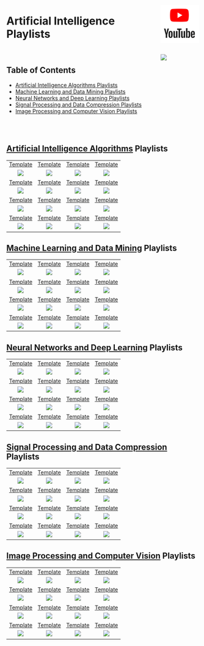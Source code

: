 <img align="right" width="100" src="/logos/youtube.jpg"></img>

# Artificial Intelligence Playlists

<br>
<img align="right" width="100" src="https://github.com/cs-MohamedAyman/cs-MohamedAyman/blob/main/repos-icons/agenda.jpg">

## Table of Contents
  * [Artificial Intelligence Algorithms Playlists](#Artificial-Intelligence-Algorithms-Playlists)
  * [Machine Learning and Data Mining Playlists](#Machine-Learning-and-Data-Mining-Playlists)
  * [Neural Networks and Deep Learning Playlists](#Neural-Networks-and-Deep-Learning-Playlists)
  * [Signal Processing and Data Compression Playlists](#Signal-Processing-and-Data-Compression-Playlists)
  * [Image Processing and Computer Vision Playlists](#Image-Processing-and-Computer-Vision-Playlists)

<br><br>

## [Artificial Intelligence Algorithms](/YouTube-Playlists/Artificial-Intelligence/Artificial-Intelligence-Algorithms/README.md) Playlists

<table>
    <tbody>
        <tr>
<td align="center" width="25%"><a href="/YouTube-Playlists/Artificial-Intelligence/Artificial-Intelligence-Algorithms/README.md">Template</a></td>
<td align="center" width="25%"><a href="/YouTube-Playlists/Artificial-Intelligence/Artificial-Intelligence-Algorithms/README.md">Template</a></td>
<td align="center" width="25%"><a href="/YouTube-Playlists/Artificial-Intelligence/Artificial-Intelligence-Algorithms/README.md">Template</a></td>
<td align="center" width="25%"><a href="/YouTube-Playlists/Artificial-Intelligence/Artificial-Intelligence-Algorithms/README.md">Template</a></td>
        </tr>
        <tr>
<td align="center" width="25%"><img src="/logos/image.jpg" width="80%"></img></td>
<td align="center" width="25%"><img src="/logos/image.jpg" width="80%"></img></td>
<td align="center" width="25%"><img src="/logos/image.jpg" width="80%"></img></td>
<td align="center" width="25%"><img src="/logos/image.jpg" width="80%"></img></td>
        </tr>
        <tr>
<td align="center" width="25%"><a href="/YouTube-Playlists/Artificial-Intelligence/Artificial-Intelligence-Algorithms/README.md">Template</a></td>
<td align="center" width="25%"><a href="/YouTube-Playlists/Artificial-Intelligence/Artificial-Intelligence-Algorithms/README.md">Template</a></td>
<td align="center" width="25%"><a href="/YouTube-Playlists/Artificial-Intelligence/Artificial-Intelligence-Algorithms/README.md">Template</a></td>
<td align="center" width="25%"><a href="/YouTube-Playlists/Artificial-Intelligence/Artificial-Intelligence-Algorithms/README.md">Template</a></td>
        </tr>
        <tr>
<td align="center" width="25%"><img src="/logos/image.jpg" width="80%"></img></td>
<td align="center" width="25%"><img src="/logos/image.jpg" width="80%"></img></td>
<td align="center" width="25%"><img src="/logos/image.jpg" width="80%"></img></td>
<td align="center" width="25%"><img src="/logos/image.jpg" width="80%"></img></td>
        </tr>
        <tr>
<td align="center" width="25%"><a href="/YouTube-Playlists/Artificial-Intelligence/Artificial-Intelligence-Algorithms/README.md">Template</a></td>
<td align="center" width="25%"><a href="/YouTube-Playlists/Artificial-Intelligence/Artificial-Intelligence-Algorithms/README.md">Template</a></td>
<td align="center" width="25%"><a href="/YouTube-Playlists/Artificial-Intelligence/Artificial-Intelligence-Algorithms/README.md">Template</a></td>
<td align="center" width="25%"><a href="/YouTube-Playlists/Artificial-Intelligence/Artificial-Intelligence-Algorithms/README.md">Template</a></td>
        </tr>
        <tr>
<td align="center" width="25%"><img src="/logos/image.jpg" width="80%"></img></td>
<td align="center" width="25%"><img src="/logos/image.jpg" width="80%"></img></td>
<td align="center" width="25%"><img src="/logos/image.jpg" width="80%"></img></td>
<td align="center" width="25%"><img src="/logos/image.jpg" width="80%"></img></td>
        </tr>
        <tr>
<td align="center" width="25%"><a href="/YouTube-Playlists/Artificial-Intelligence/Artificial-Intelligence-Algorithms/README.md">Template</a></td>
<td align="center" width="25%"><a href="/YouTube-Playlists/Artificial-Intelligence/Artificial-Intelligence-Algorithms/README.md">Template</a></td>
<td align="center" width="25%"><a href="/YouTube-Playlists/Artificial-Intelligence/Artificial-Intelligence-Algorithms/README.md">Template</a></td>
<td align="center" width="25%"><a href="/YouTube-Playlists/Artificial-Intelligence/Artificial-Intelligence-Algorithms/README.md">Template</a></td>
        </tr>
        <tr>
<td align="center" width="25%"><img src="/logos/image.jpg" width="80%"></img></td>
<td align="center" width="25%"><img src="/logos/image.jpg" width="80%"></img></td>
<td align="center" width="25%"><img src="/logos/image.jpg" width="80%"></img></td>
<td align="center" width="25%"><img src="/logos/image.jpg" width="80%"></img></td>
        </tr>
    </tbody>
</table>

## [Machine Learning and Data Mining](/YouTube-Playlists/Artificial-Intelligence/Machine-Learning-and-Data-Mining/README.md) Playlists

<table>
    <tbody>
        <tr>
<td align="center" width="25%"><a href="/YouTube-Playlists/Artificial-Intelligence/Machine-Learning-and-Data-Mining/README.md">Template</a></td>
<td align="center" width="25%"><a href="/YouTube-Playlists/Artificial-Intelligence/Machine-Learning-and-Data-Mining/README.md">Template</a></td>
<td align="center" width="25%"><a href="/YouTube-Playlists/Artificial-Intelligence/Machine-Learning-and-Data-Mining/README.md">Template</a></td>
<td align="center" width="25%"><a href="/YouTube-Playlists/Artificial-Intelligence/Machine-Learning-and-Data-Mining/README.md">Template</a></td>
        </tr>
        <tr>
<td align="center" width="25%"><img src="/logos/image.jpg" width="80%"></img></td>
<td align="center" width="25%"><img src="/logos/image.jpg" width="80%"></img></td>
<td align="center" width="25%"><img src="/logos/image.jpg" width="80%"></img></td>
<td align="center" width="25%"><img src="/logos/image.jpg" width="80%"></img></td>
        </tr>
        <tr>
<td align="center" width="25%"><a href="/YouTube-Playlists/Artificial-Intelligence/Machine-Learning-and-Data-Mining/README.md">Template</a></td>
<td align="center" width="25%"><a href="/YouTube-Playlists/Artificial-Intelligence/Machine-Learning-and-Data-Mining/README.md">Template</a></td>
<td align="center" width="25%"><a href="/YouTube-Playlists/Artificial-Intelligence/Machine-Learning-and-Data-Mining/README.md">Template</a></td>
<td align="center" width="25%"><a href="/YouTube-Playlists/Artificial-Intelligence/Machine-Learning-and-Data-Mining/README.md">Template</a></td>
        </tr>
        <tr>
<td align="center" width="25%"><img src="/logos/image.jpg" width="80%"></img></td>
<td align="center" width="25%"><img src="/logos/image.jpg" width="80%"></img></td>
<td align="center" width="25%"><img src="/logos/image.jpg" width="80%"></img></td>
<td align="center" width="25%"><img src="/logos/image.jpg" width="80%"></img></td>
        </tr>
        <tr>
<td align="center" width="25%"><a href="/YouTube-Playlists/Artificial-Intelligence/Machine-Learning-and-Data-Mining/README.md">Template</a></td>
<td align="center" width="25%"><a href="/YouTube-Playlists/Artificial-Intelligence/Machine-Learning-and-Data-Mining/README.md">Template</a></td>
<td align="center" width="25%"><a href="/YouTube-Playlists/Artificial-Intelligence/Machine-Learning-and-Data-Mining/README.md">Template</a></td>
<td align="center" width="25%"><a href="/YouTube-Playlists/Artificial-Intelligence/Machine-Learning-and-Data-Mining/README.md">Template</a></td>
        </tr>
        <tr>
<td align="center" width="25%"><img src="/logos/image.jpg" width="80%"></img></td>
<td align="center" width="25%"><img src="/logos/image.jpg" width="80%"></img></td>
<td align="center" width="25%"><img src="/logos/image.jpg" width="80%"></img></td>
<td align="center" width="25%"><img src="/logos/image.jpg" width="80%"></img></td>
        </tr>
        <tr>
<td align="center" width="25%"><a href="/YouTube-Playlists/Artificial-Intelligence/Machine-Learning-and-Data-Mining/README.md">Template</a></td>
<td align="center" width="25%"><a href="/YouTube-Playlists/Artificial-Intelligence/Machine-Learning-and-Data-Mining/README.md">Template</a></td>
<td align="center" width="25%"><a href="/YouTube-Playlists/Artificial-Intelligence/Machine-Learning-and-Data-Mining/README.md">Template</a></td>
<td align="center" width="25%"><a href="/YouTube-Playlists/Artificial-Intelligence/Machine-Learning-and-Data-Mining/README.md">Template</a></td>
        </tr>
        <tr>
<td align="center" width="25%"><img src="/logos/image.jpg" width="80%"></img></td>
<td align="center" width="25%"><img src="/logos/image.jpg" width="80%"></img></td>
<td align="center" width="25%"><img src="/logos/image.jpg" width="80%"></img></td>
<td align="center" width="25%"><img src="/logos/image.jpg" width="80%"></img></td>
        </tr>
    </tbody>
</table>

## [Neural Networks and Deep Learning](/YouTube-Playlists/Artificial-Intelligence/Neural-Networks-and-Deep-Learning/README.md) Playlists

<table>
    <tbody>
        <tr>
<td align="center" width="25%"><a href="/YouTube-Playlists/Artificial-Intelligence/Neural-Networks-and-Deep-Learning/README.md">Template</a></td>
<td align="center" width="25%"><a href="/YouTube-Playlists/Artificial-Intelligence/Neural-Networks-and-Deep-Learning/README.md">Template</a></td>
<td align="center" width="25%"><a href="/YouTube-Playlists/Artificial-Intelligence/Neural-Networks-and-Deep-Learning/README.md">Template</a></td>
<td align="center" width="25%"><a href="/YouTube-Playlists/Artificial-Intelligence/Neural-Networks-and-Deep-Learning/README.md">Template</a></td>
        </tr>
        <tr>
<td align="center" width="25%"><img src="/logos/image.jpg" width="80%"></img></td>
<td align="center" width="25%"><img src="/logos/image.jpg" width="80%"></img></td>
<td align="center" width="25%"><img src="/logos/image.jpg" width="80%"></img></td>
<td align="center" width="25%"><img src="/logos/image.jpg" width="80%"></img></td>
        </tr>
        <tr>
<td align="center" width="25%"><a href="/YouTube-Playlists/Artificial-Intelligence/Neural-Networks-and-Deep-Learning/README.md">Template</a></td>
<td align="center" width="25%"><a href="/YouTube-Playlists/Artificial-Intelligence/Neural-Networks-and-Deep-Learning/README.md">Template</a></td>
<td align="center" width="25%"><a href="/YouTube-Playlists/Artificial-Intelligence/Neural-Networks-and-Deep-Learning/README.md">Template</a></td>
<td align="center" width="25%"><a href="/YouTube-Playlists/Artificial-Intelligence/Neural-Networks-and-Deep-Learning/README.md">Template</a></td>
        </tr>
        <tr>
<td align="center" width="25%"><img src="/logos/image.jpg" width="80%"></img></td>
<td align="center" width="25%"><img src="/logos/image.jpg" width="80%"></img></td>
<td align="center" width="25%"><img src="/logos/image.jpg" width="80%"></img></td>
<td align="center" width="25%"><img src="/logos/image.jpg" width="80%"></img></td>
        </tr>
        <tr>
<td align="center" width="25%"><a href="/YouTube-Playlists/Artificial-Intelligence/Neural-Networks-and-Deep-Learning/README.md">Template</a></td>
<td align="center" width="25%"><a href="/YouTube-Playlists/Artificial-Intelligence/Neural-Networks-and-Deep-Learning/README.md">Template</a></td>
<td align="center" width="25%"><a href="/YouTube-Playlists/Artificial-Intelligence/Neural-Networks-and-Deep-Learning/README.md">Template</a></td>
<td align="center" width="25%"><a href="/YouTube-Playlists/Artificial-Intelligence/Neural-Networks-and-Deep-Learning/README.md">Template</a></td>
        </tr>
        <tr>
<td align="center" width="25%"><img src="/logos/image.jpg" width="80%"></img></td>
<td align="center" width="25%"><img src="/logos/image.jpg" width="80%"></img></td>
<td align="center" width="25%"><img src="/logos/image.jpg" width="80%"></img></td>
<td align="center" width="25%"><img src="/logos/image.jpg" width="80%"></img></td>
        </tr>
        <tr>
<td align="center" width="25%"><a href="/YouTube-Playlists/Artificial-Intelligence/Neural-Networks-and-Deep-Learning/README.md">Template</a></td>
<td align="center" width="25%"><a href="/YouTube-Playlists/Artificial-Intelligence/Neural-Networks-and-Deep-Learning/README.md">Template</a></td>
<td align="center" width="25%"><a href="/YouTube-Playlists/Artificial-Intelligence/Neural-Networks-and-Deep-Learning/README.md">Template</a></td>
<td align="center" width="25%"><a href="/YouTube-Playlists/Artificial-Intelligence/Neural-Networks-and-Deep-Learning/README.md">Template</a></td>
        </tr>
        <tr>
<td align="center" width="25%"><img src="/logos/image.jpg" width="80%"></img></td>
<td align="center" width="25%"><img src="/logos/image.jpg" width="80%"></img></td>
<td align="center" width="25%"><img src="/logos/image.jpg" width="80%"></img></td>
<td align="center" width="25%"><img src="/logos/image.jpg" width="80%"></img></td>
        </tr>
    </tbody>
</table>

## [Signal Processing and Data Compression](/YouTube-Playlists/Artificial-Intelligence/Signal-Processing-and-Data-Compression/README.md) Playlists

<table>
    <tbody>
        <tr>
<td align="center" width="25%"><a href="/YouTube-Playlists/Artificial-Intelligence/Signal-Processing-and-Data-Compression/README.md">Template</a></td>
<td align="center" width="25%"><a href="/YouTube-Playlists/Artificial-Intelligence/Signal-Processing-and-Data-Compression/README.md">Template</a></td>
<td align="center" width="25%"><a href="/YouTube-Playlists/Artificial-Intelligence/Signal-Processing-and-Data-Compression/README.md">Template</a></td>
<td align="center" width="25%"><a href="/YouTube-Playlists/Artificial-Intelligence/Signal-Processing-and-Data-Compression/README.md">Template</a></td>
        </tr>
        <tr>
<td align="center" width="25%"><img src="/logos/image.jpg" width="80%"></img></td>
<td align="center" width="25%"><img src="/logos/image.jpg" width="80%"></img></td>
<td align="center" width="25%"><img src="/logos/image.jpg" width="80%"></img></td>
<td align="center" width="25%"><img src="/logos/image.jpg" width="80%"></img></td>
        </tr>
        <tr>
<td align="center" width="25%"><a href="/YouTube-Playlists/Artificial-Intelligence/Signal-Processing-and-Data-Compression/README.md">Template</a></td>
<td align="center" width="25%"><a href="/YouTube-Playlists/Artificial-Intelligence/Signal-Processing-and-Data-Compression/README.md">Template</a></td>
<td align="center" width="25%"><a href="/YouTube-Playlists/Artificial-Intelligence/Signal-Processing-and-Data-Compression/README.md">Template</a></td>
<td align="center" width="25%"><a href="/YouTube-Playlists/Artificial-Intelligence/Signal-Processing-and-Data-Compression/README.md">Template</a></td>
        </tr>
        <tr>
<td align="center" width="25%"><img src="/logos/image.jpg" width="80%"></img></td>
<td align="center" width="25%"><img src="/logos/image.jpg" width="80%"></img></td>
<td align="center" width="25%"><img src="/logos/image.jpg" width="80%"></img></td>
<td align="center" width="25%"><img src="/logos/image.jpg" width="80%"></img></td>
        </tr>
        <tr>
<td align="center" width="25%"><a href="/YouTube-Playlists/Artificial-Intelligence/Signal-Processing-and-Data-Compression/README.md">Template</a></td>
<td align="center" width="25%"><a href="/YouTube-Playlists/Artificial-Intelligence/Signal-Processing-and-Data-Compression/README.md">Template</a></td>
<td align="center" width="25%"><a href="/YouTube-Playlists/Artificial-Intelligence/Signal-Processing-and-Data-Compression/README.md">Template</a></td>
<td align="center" width="25%"><a href="/YouTube-Playlists/Artificial-Intelligence/Signal-Processing-and-Data-Compression/README.md">Template</a></td>
        </tr>
        <tr>
<td align="center" width="25%"><img src="/logos/image.jpg" width="80%"></img></td>
<td align="center" width="25%"><img src="/logos/image.jpg" width="80%"></img></td>
<td align="center" width="25%"><img src="/logos/image.jpg" width="80%"></img></td>
<td align="center" width="25%"><img src="/logos/image.jpg" width="80%"></img></td>
        </tr>
        <tr>
<td align="center" width="25%"><a href="/YouTube-Playlists/Artificial-Intelligence/Signal-Processing-and-Data-Compression/README.md">Template</a></td>
<td align="center" width="25%"><a href="/YouTube-Playlists/Artificial-Intelligence/Signal-Processing-and-Data-Compression/README.md">Template</a></td>
<td align="center" width="25%"><a href="/YouTube-Playlists/Artificial-Intelligence/Signal-Processing-and-Data-Compression/README.md">Template</a></td>
<td align="center" width="25%"><a href="/YouTube-Playlists/Artificial-Intelligence/Signal-Processing-and-Data-Compression/README.md">Template</a></td>
        </tr>
        <tr>
<td align="center" width="25%"><img src="/logos/image.jpg" width="80%"></img></td>
<td align="center" width="25%"><img src="/logos/image.jpg" width="80%"></img></td>
<td align="center" width="25%"><img src="/logos/image.jpg" width="80%"></img></td>
<td align="center" width="25%"><img src="/logos/image.jpg" width="80%"></img></td>
        </tr>
    </tbody>
</table>

## [Image Processing and Computer Vision](/YouTube-Playlists/Artificial-Intelligence/Image-Processing-and-Computer-Vision/README.md) Playlists

<table>
    <tbody>
        <tr>
<td align="center" width="25%"><a href="/YouTube-Playlists/Artificial-Intelligence/Image-Processing-and-Computer-Vision/README.md">Template</a></td>
<td align="center" width="25%"><a href="/YouTube-Playlists/Artificial-Intelligence/Image-Processing-and-Computer-Vision/README.md">Template</a></td>
<td align="center" width="25%"><a href="/YouTube-Playlists/Artificial-Intelligence/Image-Processing-and-Computer-Vision/README.md">Template</a></td>
<td align="center" width="25%"><a href="/YouTube-Playlists/Artificial-Intelligence/Image-Processing-and-Computer-Vision/README.md">Template</a></td>
        </tr>
        <tr>
<td align="center" width="25%"><img src="/logos/image.jpg" width="80%"></img></td>
<td align="center" width="25%"><img src="/logos/image.jpg" width="80%"></img></td>
<td align="center" width="25%"><img src="/logos/image.jpg" width="80%"></img></td>
<td align="center" width="25%"><img src="/logos/image.jpg" width="80%"></img></td>
        </tr>
        <tr>
<td align="center" width="25%"><a href="/YouTube-Playlists/Artificial-Intelligence/Image-Processing-and-Computer-Vision/README.md">Template</a></td>
<td align="center" width="25%"><a href="/YouTube-Playlists/Artificial-Intelligence/Image-Processing-and-Computer-Vision/README.md">Template</a></td>
<td align="center" width="25%"><a href="/YouTube-Playlists/Artificial-Intelligence/Image-Processing-and-Computer-Vision/README.md">Template</a></td>
<td align="center" width="25%"><a href="/YouTube-Playlists/Artificial-Intelligence/Image-Processing-and-Computer-Vision/README.md">Template</a></td>
        </tr>
        <tr>
<td align="center" width="25%"><img src="/logos/image.jpg" width="80%"></img></td>
<td align="center" width="25%"><img src="/logos/image.jpg" width="80%"></img></td>
<td align="center" width="25%"><img src="/logos/image.jpg" width="80%"></img></td>
<td align="center" width="25%"><img src="/logos/image.jpg" width="80%"></img></td>
        </tr>
        <tr>
<td align="center" width="25%"><a href="/YouTube-Playlists/Artificial-Intelligence/Image-Processing-and-Computer-Vision/README.md">Template</a></td>
<td align="center" width="25%"><a href="/YouTube-Playlists/Artificial-Intelligence/Image-Processing-and-Computer-Vision/README.md">Template</a></td>
<td align="center" width="25%"><a href="/YouTube-Playlists/Artificial-Intelligence/Image-Processing-and-Computer-Vision/README.md">Template</a></td>
<td align="center" width="25%"><a href="/YouTube-Playlists/Artificial-Intelligence/Image-Processing-and-Computer-Vision/README.md">Template</a></td>
        </tr>
        <tr>
<td align="center" width="25%"><img src="/logos/image.jpg" width="80%"></img></td>
<td align="center" width="25%"><img src="/logos/image.jpg" width="80%"></img></td>
<td align="center" width="25%"><img src="/logos/image.jpg" width="80%"></img></td>
<td align="center" width="25%"><img src="/logos/image.jpg" width="80%"></img></td>
        </tr>
        <tr>
<td align="center" width="25%"><a href="/YouTube-Playlists/Artificial-Intelligence/Image-Processing-and-Computer-Vision/README.md">Template</a></td>
<td align="center" width="25%"><a href="/YouTube-Playlists/Artificial-Intelligence/Image-Processing-and-Computer-Vision/README.md">Template</a></td>
<td align="center" width="25%"><a href="/YouTube-Playlists/Artificial-Intelligence/Image-Processing-and-Computer-Vision/README.md">Template</a></td>
<td align="center" width="25%"><a href="/YouTube-Playlists/Artificial-Intelligence/Image-Processing-and-Computer-Vision/README.md">Template</a></td>
        </tr>
        <tr>
<td align="center" width="25%"><img src="/logos/image.jpg" width="80%"></img></td>
<td align="center" width="25%"><img src="/logos/image.jpg" width="80%"></img></td>
<td align="center" width="25%"><img src="/logos/image.jpg" width="80%"></img></td>
<td align="center" width="25%"><img src="/logos/image.jpg" width="80%"></img></td>
        </tr>
    </tbody>
</table>
